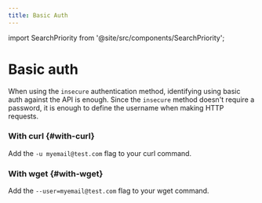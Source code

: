 ```yaml
---
title: Basic Auth
---
```


import SearchPriority from '@site/src/components/SearchPriority';

<SearchPriority level="noindex" />

# Basic auth

When using the `insecure` authentication method, identifying using basic auth against the API is enough. Since the `insecure` method doesn't require a password, it is enough to define the username when making HTTP requests.

### With curl {#with-curl}

Add the `-u myemail@test.com` flag to your curl command.

### With wget {#with-wget}

Add the `--user=myemail@test.com` flag to your wget command.
